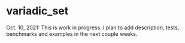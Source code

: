 # variadic_set

Oct. 10, 2021: This is work in progress. I plan to add description, tests, benchmarks and examples in the next couple weeks.
